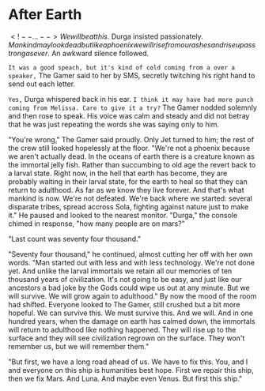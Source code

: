 After Earth
========

<!-- after earth is destroyed the crew is sad. Durga tries to cheer them up. Her speach fails to rouse the crew so the gamer takes over -->

   $<!-- ... --> We will beat this.$ Durga insisted passionately. $Mankind may look dead but like a phoenix we will rise from our ashes and rise up as strong as ever.$ An awkward silence followed.

  `It was a good speach, but it's kind of cold coming from a over a speaker,` The Gamer said to her by SMS, secretly twitching his right hand to send out each letter. 

  `Yes,` Durga whispered back in his ear. `I think it may have had more punch coming from Melissa. Care to give it a try?` The Gamer nodded solemnly and then rose to speak. His voice was calm and steady and did not betray that he was just repeating the words she was saying only to him.

  "You're wrong," The Gamer said proudly. Only Jet turned to him; the rest of the crew still looked hopelessly at the floor. "We're not a phoenix because we aren't actually dead. In the oceans of earth there is a creature known as the immortal jelly fish. Rather than succumbing to old age the revert back to a larval state. Right now, in the hell that earth has become, they are probably waiting in their larval state, for the earth to heal so that they can return to adulthood. As far as we know they live forever. And that's what mankind is now. We're not defeated. We're back where we started: several disparate tribes, spread accross Sola, fighting against nature just to make it." He paused and looked to the nearest monitor. "Durga," the console chimed in response, "how many people are on mars?"

  "Last count was seventy four thousand."

  "Seventy four thousand," he continued, almost cutting her off with her own words. "Man started out with less and with less technology. We're not done yet. And unlike the larval immortals we retain all our memories of ten thousand years of civilization. It's not going to be easy, and just like our ancestors a bad joke by the Gods could wipe us out at any minute. But we will survive. We will grow again to adulthood." By now the mood of the room had shifted. Everyone looked to The Gamer, still crushed but a bit more hopeful. We can survive this. We must survive this. And we will. And in one hundred years, when the damage on earth has calmed down, the immortals will return to adulthood like nothing happened. They will rise up to the surface and they will see civilization regrown on the surface. They won't remember us, but we will remember them."

  "But first, we have a long road ahead of us. We have to fix this. You, and I and everyone on this ship is humanities best hope. First we repair this ship, then we fix Mars. And Luna. And maybe even Venus. But first this ship."

<!-- everyone goes back to work. Later Jet approaches The Gamer with a problem with waste recycling. The Gamer reminds Jet that he previously called The Gamer a worthless slacker. Jet says that Melissa (er... Durga) brought the gamer onboard because you can load him up with miscelaneous drugs and get solutions to impossible problems. "But I haven't even had my morning Ayuhuasca yet!" The Gamer jokes and then looks over the problem. He says they can repurpose the sanitization tank to replace the broken part since their new physiology doesn't have trouble with the diseases of old. -->
